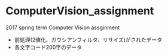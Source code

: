 # ComputerVision_assignment
2017 spring term Computer Vision assginment

* 前処理(2値化、ガウシアンフィルタ、リサイズ)がされたデータ
* 各文字コード200字のデータ